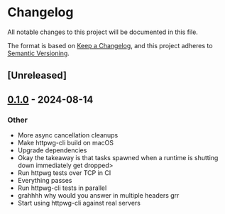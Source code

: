 # Changelog
All notable changes to this project will be documented in this file.

The format is based on [Keep a Changelog](https://keepachangelog.com/en/1.0.0/),
and this project adheres to [Semantic Versioning](https://semver.org/spec/v2.0.0.html).

## [Unreleased]

## [0.1.0](https://github.com/bearcove/fluke/releases/tag/httpwg-cli-v0.1.0) - 2024-08-14

### Other
- More async cancellation cleanups
- Make httpwg-cli build on macOS
- Upgrade dependencies
- Okay the takeaway is that tasks spawned when a runtime is shutting down immediately get dropped>
- Run httpwg tests over TCP in CI
- Everything passes
- Run httpwg-cli tests in parallel
- grahhhh why would you answer in multiple headers grr
- Start using httpwg-cli against real servers
